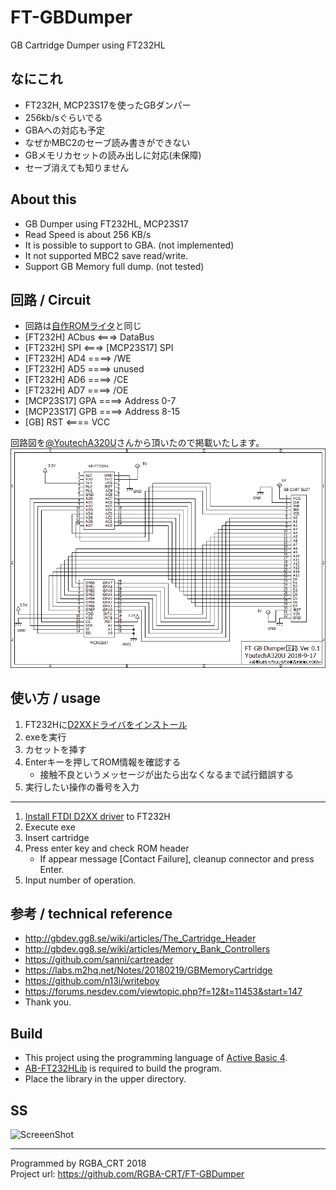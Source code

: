 # FT-GBDumper
GB Cartridge Dumper using FT232HL

## なにこれ
+ FT232H, MCP23S17を使ったGBダンパー
+ 256kb/sぐらいでる
+ GBAへの対応も予定
+ なぜかMBC2のセーブ読み書きができない
+ GBメモリカセットの読み出しに対応(未保障)
+ セーブ消えても知りません

## About this
+ GB Dumper using FT232HL, MCP23S17
+ Read Speed is about 256 KB/s
+ It is possible to support to GBA. (not implemented)
+ It not supported MBC2 save read/write.
+ Support GB Memory full dump. (not tested)

## 回路 / Circuit
+ 回路は[自作ROMライタ](https://github.com/RGBA-CRT/FT232H-EPROM-Prog)と同じ
+ [FT232H] ACbus <===> DataBus
+ [FT232H] SPI <===> [MCP23S17] SPI
+ [FT232H] AD4 ====> /WE
+ [FT232H] AD5 ====> unused
+ [FT232H] AD6 ====> /CE
+ [FT232H] AD7 ====> /OE
+ [MCP23S17] GPA ====> Address 0-7
+ [MCP23S17] GPB ====> Address 8-15
+ [GB] RST <==== VCC

回路図を[@YoutechA320U](https://twitter.com/YoutechA320U)さんから頂いたので掲載いたします。  
![Circuit](https://raw.githubusercontent.com/RGBA-CRT/FT-GBDumper/master/Circuit.png)

## 使い方 / usage
1. FT232Hに[D2XXドライバをインストール](http://www.ftdichip.com/Drivers/D2XX.htm)
1. exeを実行
1. カセットを挿す
1. Enterキーを押してROM情報を確認する
   + 接触不良というメッセージが出たら出なくなるまで試行錯誤する
1. 実行したい操作の番号を入力
------------
1. [Install FTDI D2XX driver](http://www.ftdichip.com/Drivers/D2XX.htm) to FT232H
1. Execute exe
1. Insert cartridge
1. Press enter key and check ROM header
   + If appear message [Contact Failure], cleanup connector and press Enter.
1. Input number of operation.  


## 参考 / technical reference
+ http://gbdev.gg8.se/wiki/articles/The_Cartridge_Header
+ http://gbdev.gg8.se/wiki/articles/Memory_Bank_Controllers
+ https://github.com/sanni/cartreader
+ https://labs.m2hq.net/Notes/20180219/GBMemoryCartridge
+ https://github.com/n13i/writeboy
+ https://forums.nesdev.com/viewtopic.php?f=12&t=11453&start=147
+ Thank you.

## Build
+ This project using the programming language of [Active Basic 4](https://www.activebasic.com/).
+ [AB-FT232HLib](https://github.com/RGBA-CRT/AB-FT232HLib) is required to build the program.
+ Place the library in the upper directory.

## SS
![ScreeenShot](https://user-images.githubusercontent.com/19349443/45218101-58ae3e00-b2e1-11e8-8570-d32ac8b97ccd.png)

---
Programmed by RGBA_CRT 2018  
Project url: https://github.com/RGBA-CRT/FT-GBDumper
